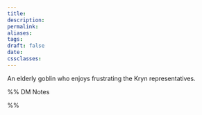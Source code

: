 ```yaml
---
title: 
description: 
permalink: 
aliases: 
tags: 
draft: false
date: 
cssclasses:
---
```

An elderly goblin who enjoys frustrating the Kryn representatives.



%% DM Notes



%%
